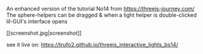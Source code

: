 An enhanced version of the tutorial No14  from https://threejs-journey.com/
The sphere-helpers can be dragged & when a light helper is double-clicked lil-GUI's interface opens

[[screenshot.jpg|screenshot]]

see it live on: https://trufo2.github.io/threejs_interactive_lights_bs14/